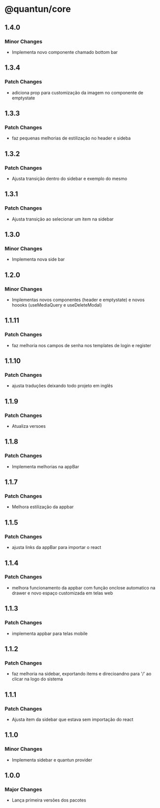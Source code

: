 # @quantun/core

## 1.4.0

### Minor Changes

- Implementa novo componente chamado bottom bar

## 1.3.4

### Patch Changes

- adiciona prop para customização da imagem no componente de emptystate

## 1.3.3

### Patch Changes

- faz pequenas melhorias de estilização no header e sideba

## 1.3.2

### Patch Changes

- Ajusta transição dentro do sidebar e exemplo do mesmo

## 1.3.1

### Patch Changes

- Ajusta transição ao selecionar um item na sidebar

## 1.3.0

### Minor Changes

- Implementa nova side bar

## 1.2.0

### Minor Changes

- Implementas novos componentes (header e emptystate) e novos hoooks (useMediaQuery e useDeleteModal)

## 1.1.11

### Patch Changes

- faz melhoria nos campos de senha nos templates de login e register

## 1.1.10

### Patch Changes

- ajusta traduções deixando todo projeto em inglês

## 1.1.9

### Patch Changes

- Atualiza versoes

## 1.1.8

### Patch Changes

- Implementa melhorias na appBar

## 1.1.7

### Patch Changes

- Melhora estilização da appbar

## 1.1.5

### Patch Changes

- ajusta links da appBar para importar o react

## 1.1.4

### Patch Changes

- melhora funcionamento da appbar com função onclose automatico na drawer e novo espaço customizada em telas web

## 1.1.3

### Patch Changes

- implementa appbar para telas mobile

## 1.1.2

### Patch Changes

- faz melhoria na sidebar, exportando items e direcioandno para '/' ao clicar na logo do sistema

## 1.1.1

### Patch Changes

- Ajusta item da sidebar que estava sem importação do react

## 1.1.0

### Minor Changes

- Implementa sidebar e quantun provider

## 1.0.0

### Major Changes

- Lança primeira versões dos pacotes
